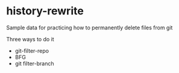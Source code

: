 # history-rewrite

Sample data for practicing how to permanently delete files from git

Three ways to do it

* git-filter-repo
* BFG
* git filter-branch

